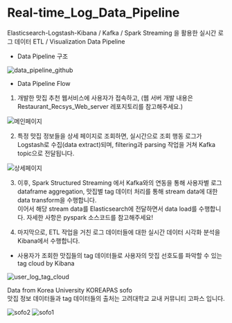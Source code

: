 # Real-time_Log_Data_Pipeline
Elasticsearch-Logstash-Kibana / Kafka / Spark Streaming 을 활용한 실시간 로그 데이터 ETL / Visualization Data Pipeline  





- Data Pipeline 구조

![data_pipeline_github](https://user-images.githubusercontent.com/20104945/91434208-7181d680-e89f-11ea-93f3-099f2642bc91.png)







- Data Pipeline Flow  


1. 개발한 맛집 추천 웹서비스에 사용자가 접속하고, (웹 서버 개발 내용은 Restaurant_Recsys_Web_server 레포지토리를 참고해주세요.)  


![메인페이지](https://user-images.githubusercontent.com/20104945/92298119-a0bfd400-ef80-11ea-93ce-4aeaf83aecaf.png)  




2. 특정 맛집 정보들을 상세 페이지로 조회하면, 실시간으로 조회 행동 로그가 Logstash로 수집(data extract)되며, filtering과 parsing 작업을 거쳐 Kafka topic으로 전달됩니다.    


![상세페이지](https://user-images.githubusercontent.com/20104945/91588185-bfc3d200-e992-11ea-9215-20034bdfbb3f.png)



3. 이후, Spark Structured Streaming 에서 Kafka와의 연동을 통해 사용자별 로그 dataframe aggregation, 맛집별 tag 데이터 처리를 통해 stream data에 대한 data transform을 수행합니다.  
이어서 해당 stream data를 Elasticsearch에 전달하면서 data load를 수행합니다.
자세한 사항은 pyspark 소스코드를 참고해주세요!   

4. 마지막으로, ETL 작업을 거친 로그 데이터들에 대한 실시간 데이터 시각화 분석을 Kibana에서 수행합니다.   
 * 사용자가 조회한 맛집들의 tag 데이터들로 사용자의 맛집 선호도를 파악할 수 있는 tag cloud by Kibana


![user_log_tag_cloud](https://user-images.githubusercontent.com/20104945/91430638-2b764400-e89a-11ea-9140-2988b6618b5a.PNG)






Data from Korea University KOREAPAS sofo  
맛집 정보 데이터들과 tag 데이터들의 출처는 고려대학교 교내 커뮤니티 고파스 입니다.  



![sofo2](https://user-images.githubusercontent.com/20104945/91591441-e9332c80-e997-11ea-8f8a-7b3b49038db4.jpg)
![sofo1](https://user-images.githubusercontent.com/20104945/91591445-ea645980-e997-11ea-9094-a17d2fe9ab24.jpg)
